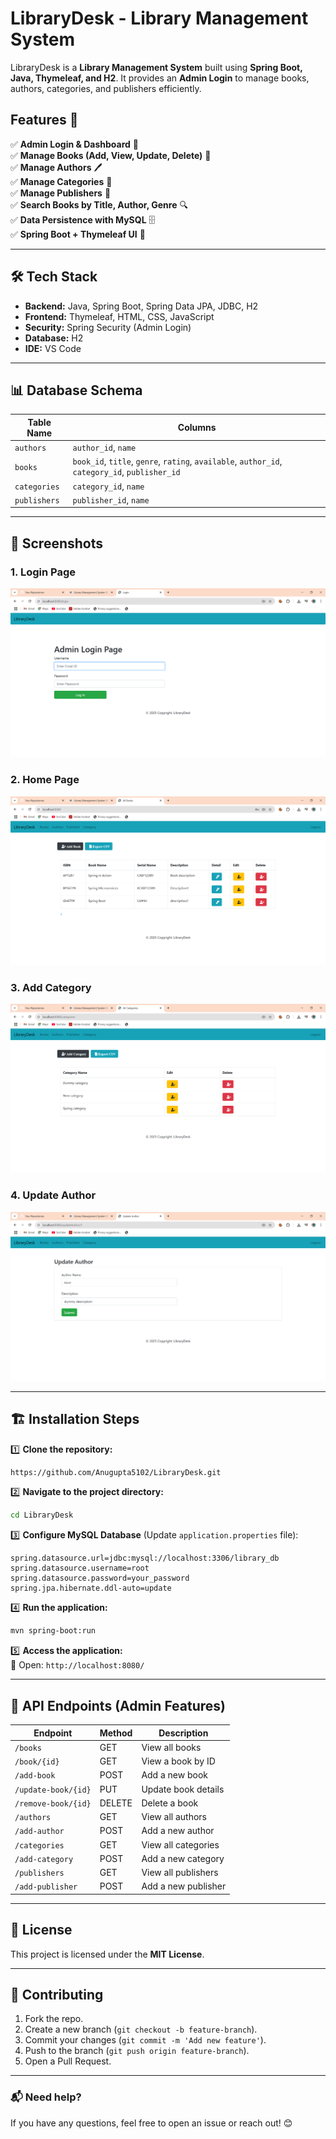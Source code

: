# LibraryDesk - Library Management System

LibraryDesk is a **Library Management System** built using **Spring Boot, Java, Thymeleaf, and H2**. It provides an **Admin Login** to manage books, authors, categories, and publishers efficiently.

## Features 🚀

✅ **Admin Login & Dashboard** 🔑  
✅ **Manage Books (Add, View, Update, Delete)** 📖  
✅ **Manage Authors** 🖊️  
✅ **Manage Categories** 📂  
✅ **Manage Publishers** 🏢  
✅ **Search Books by Title, Author, Genre** 🔍  
✅ **Data Persistence with MySQL** 🗄️  
✅ **Spring Boot + Thymeleaf UI** 🎨  

---

## 🛠️ Tech Stack

- **Backend:** Java, Spring Boot, Spring Data JPA, JDBC, H2
- **Frontend:** Thymeleaf, HTML, CSS, JavaScript
- **Security:** Spring Security (Admin Login)
- **Database:** H2 
- **IDE:** VS Code

---

## 📊 Database Schema

| Table Name       | Columns |
|-----------------|---------------------------|
| `authors`       | `author_id`, `name`       |
| `books`         | `book_id`, `title`, `genre`, `rating`, `available`, `author_id`, `category_id`, `publisher_id` |
| `categories`    | `category_id`, `name`     |
| `publishers`    | `publisher_id`, `name`    |

---

## 📸 Screenshots

### 1. Login Page
![Login Page](Screenshots/login.png)

### 2. Home Page
![Home Page](Screenshots/books.png)

### 3. Add Category 
![Add categories](Screenshots/categories.png)

### 4. Update Author
![Update authors](Screenshots/author.png)

---

## 🏗️ Installation Steps

1️⃣ **Clone the repository:**
```sh
https://github.com/Anugupta5102/LibraryDesk.git
```

2️⃣ **Navigate to the project directory:**
```sh
cd LibraryDesk
```

3️⃣ **Configure MySQL Database** (Update `application.properties` file):
```properties
spring.datasource.url=jdbc:mysql://localhost:3306/library_db
spring.datasource.username=root
spring.datasource.password=your_password
spring.jpa.hibernate.ddl-auto=update
```

4️⃣ **Run the application:**
```sh
mvn spring-boot:run
```

5️⃣ **Access the application:**  
📌 Open: `http://localhost:8080/`

---

## 🔗 API Endpoints (Admin Features)

| Endpoint          | Method | Description             |
|------------------|--------|-------------------------|
| `/books`         | GET    | View all books          |
| `/book/{id}`     | GET    | View a book by ID       |
| `/add-book`      | POST   | Add a new book          |
| `/update-book/{id}` | PUT | Update book details     |
| `/remove-book/{id}` | DELETE | Delete a book      |
| `/authors`       | GET    | View all authors        |
| `/add-author`    | POST   | Add a new author        |
| `/categories`    | GET    | View all categories     |
| `/add-category`  | POST   | Add a new category      |
| `/publishers`    | GET    | View all publishers     |
| `/add-publisher` | POST   | Add a new publisher     |

---

## 📜 License

This project is licensed under the **MIT License**.

---

## 🤝 Contributing

1. Fork the repo.
2. Create a new branch (`git checkout -b feature-branch`).
3. Commit your changes (`git commit -m 'Add new feature'`).
4. Push to the branch (`git push origin feature-branch`).
5. Open a Pull Request.

---

### 📬 Need help?

If you have any questions, feel free to open an issue or reach out! 😊
